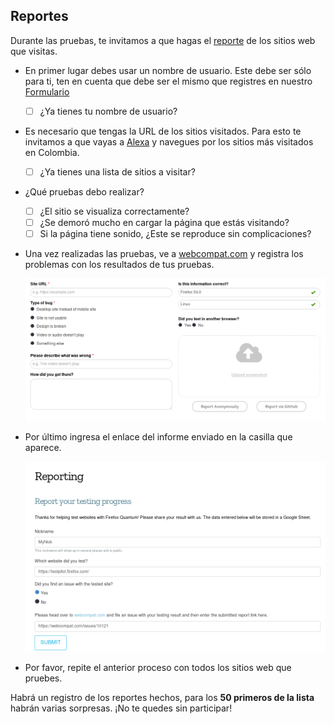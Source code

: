 ## Reportes

Durante las pruebas, te invitamos a que hagas el [reporte](https://firefoxsprint.mozilla.community/reporting/) de los sitios web que visitas.

* En primer lugar debes usar un nombre de usuario. Este debe ser sólo para ti, ten en cuenta que debe ser el mismo que registres en nuestro [Formulario](https://docs.google.com/forms/d/e/1FAIpQLScy-P6m4pDx_Qylpe3No_bkbh3REoDXf-7YLne7nY8CKs7S6w/viewform)
  - [ ] ¿Ya tienes tu nombre de usuario?
* Es necesario que tengas la URL de los sitios visitados.
  Para esto te invitamos a que vayas a [Alexa](https://www.alexa.com/topsites/countries/CO) y navegues por los sitios más visitados en Colombia.
  - [ ] ¿Ya tienes una lista de sitios a visitar?
* ¿Qué pruebas debo realizar?
  - [ ] ¿El sitio se visualiza correctamente?
  - [ ] ¿Se demoró mucho en cargar la página que estás visitando?
  - [ ] Si la página tiene sonido, ¿Este se reproduce sin complicaciones?
* Una vez realizadas las pruebas, ve a [webcompat.com](https://webcompat.com/) y registra los problemas con los resultados de tus pruebas.

  ![webcompat][1]
* Por último ingresa el enlace del informe enviado en la casilla que aparece.

  ![reporte][2]
* Por favor, repite el anterior proceso con todos los sitios web que pruebes.


Habrá un registro de los reportes hechos, para los __50 primeros de la lista__ habrán varias sorpresas. ¡No te quedes sin participar!

[1]: images/webcompat.png "Reportar los errores en webcompat"
[2]: images/report.png "Reporte en mozilla"
